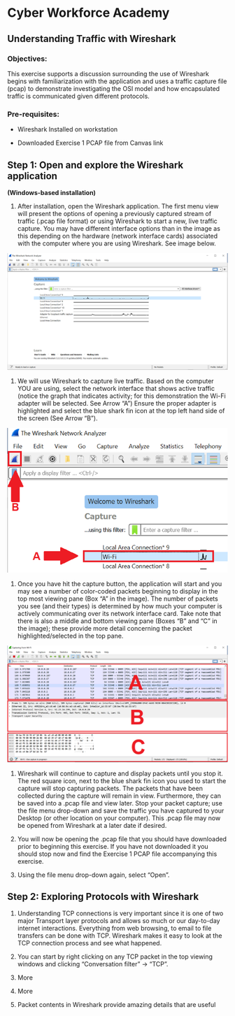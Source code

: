 Cyber Workforce Academy
=======================

Understanding Traffic with Wireshark
------------------------------------

### Objectives:

This exercise supports a discussion surrounding the use of Wireshark begins with
familiarization with the application and uses a traffic capture file (pcap) to
demonstrate investigating the OSI model and how encapsulated traffic is
communicated given different protocols.

### Pre-requisites:

-   Wireshark Installed on workstation

-   Downloaded Exercise 1 PCAP file from Canvas link

Step 1: Open and explore the Wireshark application
--------------------------------------------------

**(Windows-based installation)**

1.  After installation, open the Wireshark application. The first menu view will
    present the options of opening a previously captured stream of traffic
    (.pcap file format) or using Wireshark to start a new, live traffic capture.
    You may have different interface options than in the image as this depending
    on the hardware (network interface cards) associated with the computer where
    you are using Wireshark. See image below.

![](media/fadbe7aeea3d81b381df9279fbec9c92.png)

1.  We will use Wireshark to capture live traffic. Based on the computer YOU are
    using, select the network interface that shows active traffic (notice the
    graph that indicates activity; for this demonstration the Wi-Fi adapter will
    be selected. See Arrow “A”) Ensure the proper adapter is highlighted and
    select the blue shark fin icon at the top left hand side of the screen (See
    Arrow “B”).

![](media/7c54a9736381ea19edc30a4929b4d174.png)

1.  Once you have hit the capture button, the application will start and you may
    see a number of color-coded packets beginning to display in the top most
    viewing pane (Box “A” in the image). The number of packets you see (and
    their types) is determined by how much your computer is actively
    communicating over its network interface card. Take note that there is also
    a middle and bottom viewing pane (Boxes “B” and “C” in the image); these
    provide more detail concerning the packet highlighted/selected in the top
    pane.

![](media/cfd1f5f504d189e9f3a4681cfb941c4e.png)

1.  Wireshark will continue to capture and display packets until you stop it.
    The red square icon, next to the blue shark fin icon you used to start the
    capture will stop capturing packets. The packets that have been collected
    during the capture will remain in view. Furthermore, they can be saved into
    a .pcap file and view later. Stop your packet capture; use the file menu
    drop-down and save the traffic you have captured to your Desktop (or other
    location on your computer). This .pcap file may now be opened from Wireshark
    at a later date if desired.

2.  You will now be opening the .pcap file that you should have downloaded prior
    to beginning this exercise. If you have not downloaded it you should stop
    now and find the Exercise 1 PCAP file accompanying this exercise.

3.  Using the file menu drop-down again, select “Open”.

Step 2: Exploring Protocols with Wireshark
------------------------------------------

1.  Understanding TCP connections is very important since it is one of two major
    Transport layer protocols and allows so much or our day-to-day internet
    interactions. Everything from web browsing, to email to file transfers can
    be done with TCP. Wireshark makes it easy to look at the TCP connection
    process and see what happened.

2.  You can start by right clicking on any TCP packet in the top viewing windows
    and clicking “Conversation filter” -\> “TCP”.

3.  More

4.  More

5.  Packet contents in Wireshark provide amazing details that are useful
